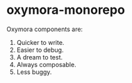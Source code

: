 # oxymora-monorepo

Oxymora components are:

1. Quicker to write.
2. Easier to debug.
3. A dream to test.
4. Always composable.
5. Less buggy.
